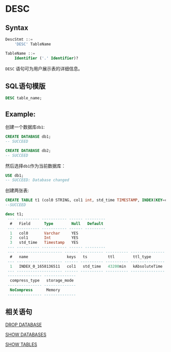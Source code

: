 # DESC 

## Syntax

```sql
DescStmt ::=
    'DESC' TableName

TableName ::=
    Identifier ('.' Identifier)?
```

`DESC` 语句可为用户展示表的详细信息。

## SQL语句模版

```sql
DESC table_name;
```

## Example:

创建一个数据库`db1`:

```sql
CREATE DATABASE db1;
-- SUCCEED

CREATE DATABASE db2;
-- SUCCEED
```

然后选择`db1`作为当前数据库：

```sql
USE db1;
-- SUCCEED: Database changed
```

创建两张表:

```sql
CREATE TABLE t1 (col0 STRING, col1 int, std_time TIMESTAMP, INDEX(KEY=col1, TS=std_time, TTL_TYPE=absolute, TTL=30d));
--SUCCEED

desc t1;
 --- ---------- ----------- ------ ---------
  #   Field      Type        Null   Default
 --- ---------- ----------- ------ ---------
  1   col0       Varchar     YES
  2   col1       Int         YES
  3   std_time   Timestamp   YES
 --- ---------- ----------- ------ ---------
 --- -------------------- ------ ---------- ---------- ---------------
  #   name                 keys   ts         ttl        ttl_type
 --- -------------------- ------ ---------- ---------- ---------------
  1   INDEX_0_1658136511   col1   std_time   43200min   kAbsoluteTime
 --- -------------------- ------ ---------- ---------- ---------------
 --------------- --------------
  compress_type   storage_mode
 --------------- --------------
  NoCompress      Memory
 --------------- --------------

```



## 相关语句

[DROP DATABASE](./DROP_DATABASE_STATEMENT.md)

[SHOW DATABASES](./SHOW_DATABASES_STATEMENT.md)

[SHOW TABLES](./SHOW_TABLES_STATEMENT.md)

